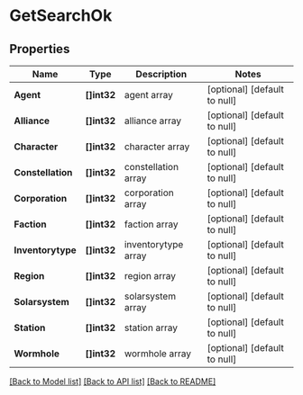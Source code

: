 # GetSearchOk

## Properties
Name | Type | Description | Notes
------------ | ------------- | ------------- | -------------
**Agent** | **[]int32** | agent array | [optional] [default to null]
**Alliance** | **[]int32** | alliance array | [optional] [default to null]
**Character** | **[]int32** | character array | [optional] [default to null]
**Constellation** | **[]int32** | constellation array | [optional] [default to null]
**Corporation** | **[]int32** | corporation array | [optional] [default to null]
**Faction** | **[]int32** | faction array | [optional] [default to null]
**Inventorytype** | **[]int32** | inventorytype array | [optional] [default to null]
**Region** | **[]int32** | region array | [optional] [default to null]
**Solarsystem** | **[]int32** | solarsystem array | [optional] [default to null]
**Station** | **[]int32** | station array | [optional] [default to null]
**Wormhole** | **[]int32** | wormhole array | [optional] [default to null]

[[Back to Model list]](../README.md#documentation-for-models) [[Back to API list]](../README.md#documentation-for-api-endpoints) [[Back to README]](../README.md)


